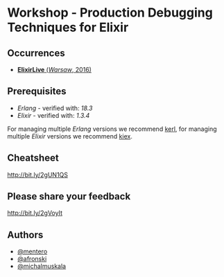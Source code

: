 # Workshop - **Production Debugging Techniques for Elixir**

## Occurrences

- [**ElixirLive** (*Warsaw*, 2016)](http://www.elixirlive.com/workshops/#workshop2)

## Prerequisites

- *Erlang* - verified with: *18.3*
- *Elixir* - verified with: *1.3.4*

For managing multiple *Erlang* versions we recommend [kerl](https://github.com/kerl/kerl), for managing multiple *Elixir* versions we recommend [kiex](https://github.com/taylor/kiex).

## Cheatsheet

http://bit.ly/2gUN1QS

## Please share your feedback

http://bit.ly/2gVoyIt

## Authors

- [@mentero](https://github.com/mentero)
- [@afronski](https://github.com/afronski)
- [@michalmuskala](https://github.com/michalmuskala)
